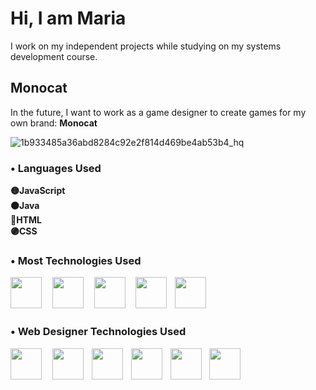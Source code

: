 # Hi, I am Maria

 I work on my independent projects while studying on my systems development course. 
  ## Monocat
   In the future, I want to work as a game designer to create games for my own brand: **Monocat**
   
![1b933485a36abd8284c92e2f814d469be4ab53b4_hq](https://github.com/monocat-maria/monocat-maria/assets/129681589/15b11b37-b0d1-4020-bf16-b3b0ef210332)
</br>
### • Languages Used
**🟡JavaScript
</br>
🟠Java
</br>
🔴HTML
</br>
🟣CSS**

### • Most Technologies Used

<img width="50px" src= "https://github.com/monocat-maria/monocat-maria/assets/129681589/5b939b75-5f35-40a4-8543-4fb6b0c512ad"> ㅤ<img width="50px" src= "https://github.com/monocat-maria/monocat-maria/assets/129681589/5e930903-cad4-481d-b53c-1da2c53a46f4">   ㅤ<img width="50px" src= "https://github.com/monocat-maria/monocat-maria/assets/129681589/8db19a13-bf62-4e56-8f97-f7e2c21f02d9"> ㅤ<img width="50px" src= "https://github.com/monocat-maria/monocat-maria/assets/129681589/03f1ce2c-1427-4f08-9f15-73406aa51380)">ㅤ<img width="50px" src= "https://github.com/monocat-maria/monocat-maria/assets/129681589/67570379-4c9f-4797-95bc-b778cf562970"> 

### • Web Designer Technologies Used

<img width="50px" src= "https://github.com/monocat-maria/monocat-maria/assets/129681589/c2bb4c43-62ab-41a1-9069-e279bcb52d86"> ㅤ<img width="50px" src= "https://github.com/monocat-maria/monocat-maria/assets/129681589/d6497704-2218-4bd8-b25b-3fce5e457c46">ㅤ<img width="50px" src= "https://github.com/monocat-maria/monocat-maria/assets/129681589/d632d7c8-967a-4907-83b2-7c2e7d575f69">ㅤ<img width="50px" src= "https://github.com/monocat-maria/monocat-maria/assets/129681589/4756d26d-0f29-4196-833b-8ddab218b4a6">ㅤ<img width="50px" src= "https://github.com/monocat-maria/monocat-maria/assets/129681589/f21cc188-246b-4a21-8d1a-e0610d8a5c4e">ㅤ<img width="50px" src= "https://github.com/monocat-maria/monocat-maria/assets/129681589/9a1b7ced-225a-4403-8901-0c5948c61270">
